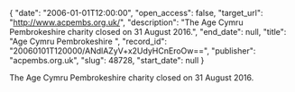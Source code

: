 {
  "date": "2006-01-01T12:00:00", 
  "open_access": false, 
  "target_url": "http://www.acpembs.org.uk/", 
  "description": "The Age Cymru Pembrokeshire charity closed on 31 August 2016.", 
  "end_date": null, 
  "title": "Age Cymru Pembrokeshire ", 
  "record_id": "20060101T120000/ANdlAZyV+x2UdyHCnEroOw==", 
  "publisher": "acpembs.org.uk", 
  "slug": 48728, 
  "start_date": null
}

The Age Cymru Pembrokeshire charity closed on 31 August 2016.